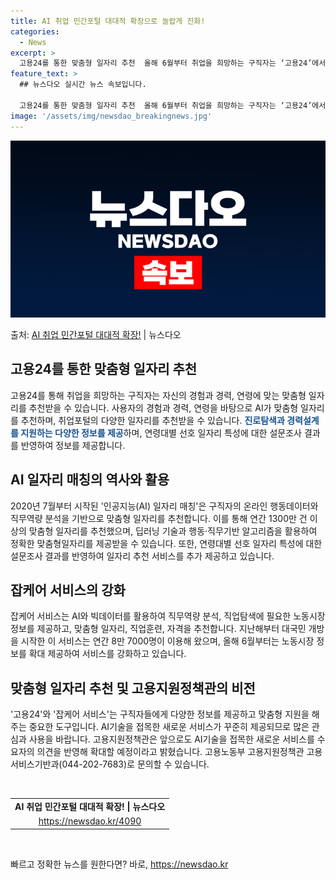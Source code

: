 ```yaml
---
title: AI 취업 민간포털 대대적 확장으로 놀랍게 진화!
categories:
  - News
excerpt: >
  고용24를 통한 맞춤형 일자리 추천  올해 6월부터 취업을 희망하는 구직자는 ‘고용24’에서 자신의 경험과 …
feature_text: >
  ## 뉴스다오 실시간 뉴스 속보입니다.

  고용24를 통한 맞춤형 일자리 추천  올해 6월부터 취업을 희망하는 구직자는 ‘고용24’에서 자신의 경험과 …
image: '/assets/img/newsdao_breakingnews.jpg'
---
```


![뉴스다오 속보](/assets/img/newsdao_breakingnews.jpg)

<p>출처: <a href="https://newsdao.kr/4090" rel="dofollow">AI 취업 민간포털 대대적 확장!</a> | 뉴스다오</p>

<h2 data-ke-size="size26">고용24를 통한 맞춤형 일자리 추천</h2>
고용24를 통해 취업을 희망하는 구직자는 자신의 경험과 경력, 연령에 맞는 맞춤형 일자리를 추천받을 수 있습니다. 사용자의 경험과 경력, 연령을 바탕으로 AI가 맞춤형 일자리를 추천하며, 취업포털의 다양한 일자리를 추천받을 수 있습니다. <b><span style="color: #1a5490;">진로탐색과 경력설계를 지원하는 다양한 정보를 제공</span></b>하며, 연령대별 선호 일자리 특성에 대한 설문조사 결과를 반영하여 정보를 제공합니다.

<h2 data-ke-size="size26">AI 일자리 매칭의 역사와 활용</h2>
2020년 7월부터 시작된 '인공지능(AI) 일자리 매칭'은 구직자의 온라인 행동데이터와 직무역량 분석을 기반으로 맞춤형 일자리를 추천합니다. 이를 통해 연간 1300만 건 이상의 맞춤형 일자리를 추천했으며, 딥러닝 기술과 행동·직무기반 알고리즘을 활용하여 정확한 맞춤형일자리를 제공받을 수 있습니다. 또한, 연령대별 선호 일자리 특성에 대한 설문조사 결과를 반영하여 일자리 추천 서비스를 추가 제공하고 있습니다.

<h2 data-ke-size="size26">잡케어 서비스의 강화</h2>
잡케어 서비스는 AI와 빅데이터를 활용하여 직무역량 분석, 직업탐색에 필요한 노동시장 정보를 제공하고, 맞춤형 일자리, 직업훈련, 자격을 추천합니다. 지난해부터 대국민 개방을 시작한 이 서비스는 연간 8만 7000명이 이용해 왔으며, 올해 6월부터는 노동시장 정보를 확대 제공하여 서비스를 강화하고 있습니다.

<h2 data-ke-size="size26">맞춤형 일자리 추천 및 고용지원정책관의 비전</h2>
'고용24'와 '잡케어 서비스'는 구직자들에게 다양한 정보를 제공하고 맞춤형 지원을 해주는 중요한 도구입니다. AI기술을 접목한 새로운 서비스가 꾸준히 제공되므로 많은 관심과 사용을 바랍니다. 고용지원정책관은 앞으로도 AI기술을 접목한 새로운 서비스를 수요자의 의견을 반영해 확대할 예정이라고 밝혔습니다. 고용노동부 고용지원정책관 고용서비스기반과(044-202-7683)로 문의할 수 있습니다.

<p data-ke-size="size16">&nbsp;</p>

<table>
<tbody>
<tr>
<td style="text-align: center; height: 17px;"><b>AI 취업 민간포털 대대적 확장! | 뉴스다오</b></td>
</tr>
<tr>
<td style="text-align: center; height: 17px;"><a href="https://newsdao.kr/4090">https://newsdao.kr/4090</a></td>
</tr>
</tbody>
</table>
<p data-ke-size="size16">&nbsp;</p> 

빠르고 정확한 뉴스를 원한다면? 바로, <a href="https://newsdao.kr" rel="dofollow">https://newsdao.kr</a>


